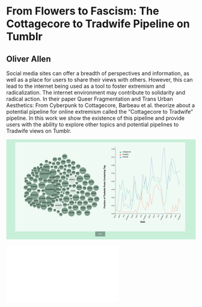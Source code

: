 # From Flowers to Fascism: The Cottagecore to Tradwife Pipeline on Tumblr
## Oliver Allen

Social media sites can offer a breadth of perspectives and information, as well as a place for users to share their views with others. However, this can lead to the internet being used as a tool to foster extremism and radicalization. The internet environment may contribute to solidarity and radical action. In their paper Queer Fragmentation and Trans Urban Aesthetics: From Cyberpunk to Cottagecore, Barbeau et al. theorize about a potential pipeline for online extremism called the “Cottagecore to Tradwife” pipeline. In this work we show the existence of this pipeline and provide users with the ability to explore other topics and potential pipelines to Tradwife views on Tumblr. 

![visualization](readme_image.png)

![write up](project/Visualization_Technologies_I_Final_Paper.pdf)

